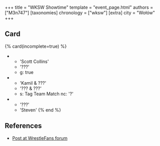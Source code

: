 +++
title = "WKSW Showtime"
template = "event_page.html"
authors = ["M3n747"]
[taxonomies]
chronology = ["wksw"]
[extra]
city = "Wołów"
+++

## Card

{% card(incomplete=true) %}
- - 'Scott Collins'
  - '???'
  - g: true
- - 'Kamil & ???'
  - '??? & ???'
  - s: Tag Team Match
    nc: '?'
- - '???'
  - 'Steven'
{% end %}

## References

* [Post at WrestleFans forum](https://wrestlefans.pl/forum/viewtopic.php?f=295&t=37820)
